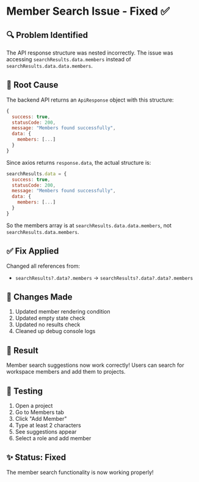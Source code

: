 # Member Search Issue - Fixed ✅

## 🔍 Problem Identified

The API response structure was nested incorrectly. The issue was accessing `searchResults.data.members` instead of `searchResults.data.data.members`.

## 🔧 Root Cause

The backend API returns an `ApiResponse` object with this structure:
```javascript
{
  success: true,
  statusCode: 200,
  message: "Members found successfully",
  data: {
    members: [...]
  }
}
```

Since axios returns `response.data`, the actual structure is:
```javascript
searchResults.data = {
  success: true,
  statusCode: 200,
  message: "Members found successfully",
  data: {
    members: [...]
  }
}
```

So the members array is at `searchResults.data.data.members`, not `searchResults.data.members`.

## ✅ Fix Applied

Changed all references from:
- `searchResults?.data?.members` → `searchResults?.data?.data?.members`

## 📝 Changes Made

1. Updated member rendering condition
2. Updated empty state check
3. Updated no results check
4. Cleaned up debug console logs

## 🎯 Result

Member search suggestions now work correctly! Users can search for workspace members and add them to projects.

## 🧪 Testing

1. Open a project
2. Go to Members tab
3. Click "Add Member"
4. Type at least 2 characters
5. See suggestions appear
6. Select a role and add member

## ✨ Status: Fixed

The member search functionality is now working properly!

